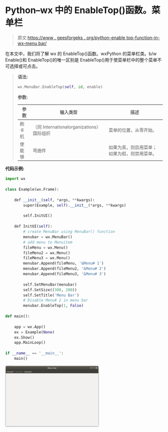 # Python–wx 中的 EnableTop()函数。菜单栏

> 原文:[https://www . geesforgeks . org/python-enable top-function-in-wx-menu bar/](https://www.geeksforgeeks.org/python-enabletop-function-in-wx-menubar/)

在本文中，我们将了解 wx 的 EnableTop()函数。wxPython 的菜单栏类。b/w Enable()和 EnableTop()的唯一区别是 EnableTop()用于使菜单栏中的整个菜单不可选择或可点击。

> **语法:**
> 
> ```py
> wx.MenuBar.EnableTop(self, id, enable)
> 
> ```
> 
> **参数:**
> 
> | 参数 | 输入类型 | 描述 |
> | --- | --- | --- |
> | 刷卡机 | （同 Internationalorganizations）国际组织 | 菜单的位置，从零开始。 |
> | 使能够 | 弯曲件 | 如果为真，则启用菜单；如果为假，则禁用菜单。 |

**代码示例:**

```py
import wx

class Example(wx.Frame):

    def __init__(self, *args, **kwargs):
        super(Example, self).__init__(*args, **kwargs)

        self.InitUI()

    def InitUI(self):
        # create MenuBar using MenuBar() function
        menubar = wx.MenuBar()
        # add menu to Menuitem
        fileMenu = wx.Menu()
        fileMenu2 = wx.Menu()
        fileMenu3 = wx.Menu()
        menubar.Append(fileMenu, '&Menu# 1')
        menubar.Append(fileMenu2, '&Menu# 2')
        menubar.Append(fileMenu3, '&Menu# 3')

        self.SetMenuBar(menubar)
        self.SetSize((300, 200))
        self.SetTitle('Menu Bar')
        # Disable Menu# 2 in menu bar
        menubar.EnableTop(1, False)

def main():

    app = wx.App()
    ex = Example(None)
    ex.Show()
    app.MainLoop()

if __name__ == '__main__':
    main()
```

![](img/7802e26e31b2e853f40425726db1deb3.png)